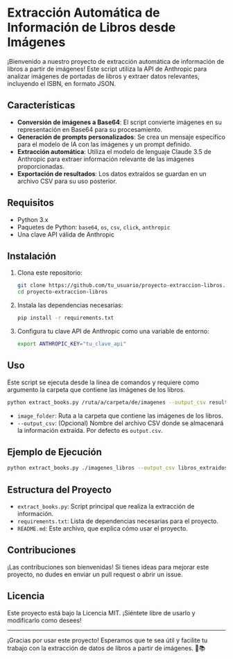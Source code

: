 # Extracción Automática de Información de Libros desde Imágenes

¡Bienvenido a nuestro proyecto de extracción automática de información de libros a partir de imágenes! Este script utiliza la API de Anthropic para analizar imágenes de portadas de libros y extraer datos relevantes, incluyendo el ISBN, en formato JSON.

## Características

- **Conversión de imágenes a Base64**: El script convierte imágenes en su representación en Base64 para su procesamiento.
- **Generación de prompts personalizados**: Se crea un mensaje específico para el modelo de IA con las imágenes y un prompt definido.
- **Extracción automática**: Utiliza el modelo de lenguaje Claude 3.5 de Anthropic para extraer información relevante de las imágenes proporcionadas.
- **Exportación de resultados**: Los datos extraídos se guardan en un archivo CSV para su uso posterior.

## Requisitos

- Python 3.x
- Paquetes de Python: `base64`, `os`, `csv`, `click`, `anthropic`
- Una clave API válida de Anthropic

## Instalación

1. Clona este repositorio:
    ```bash
    git clone https://github.com/tu_usuario/proyecto-extraccion-libros.git
    cd proyecto-extraccion-libros
    ```

2. Instala las dependencias necesarias:
    ```bash
    pip install -r requirements.txt
    ```

3. Configura tu clave API de Anthropic como una variable de entorno:
    ```bash
    export ANTHROPIC_KEY="tu_clave_api"
    ```

## Uso

Este script se ejecuta desde la línea de comandos y requiere como argumento la carpeta que contiene las imágenes de los libros.

```bash
python extract_books.py /ruta/a/carpeta/de/imagenes --output_csv resultado.csv
```

- `image_folder`: Ruta a la carpeta que contiene las imágenes de los libros.
- `--output_csv`: (Opcional) Nombre del archivo CSV donde se almacenará la información extraída. Por defecto es `output.csv`.

## Ejemplo de Ejecución

```bash
python extract_books.py ./imagenes_libros --output_csv libros_extraidos.csv
```

## Estructura del Proyecto

- `extract_books.py`: Script principal que realiza la extracción de información.
- `requirements.txt`: Lista de dependencias necesarias para el proyecto.
- `README.md`: Este archivo, que explica cómo usar el proyecto.

## Contribuciones

¡Las contribuciones son bienvenidas! Si tienes ideas para mejorar este proyecto, no dudes en enviar un pull request o abrir un issue.

## Licencia

Este proyecto está bajo la Licencia MIT. ¡Siéntete libre de usarlo y modificarlo como desees!

---

¡Gracias por usar este proyecto! Esperamos que te sea útil y facilite tu trabajo con la extracción de datos de libros a partir de imágenes. 🚀📚